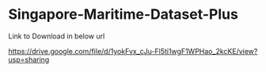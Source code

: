 # Singapore-Maritime-Dataset-Plus

Link to Download in below url

https://drive.google.com/file/d/1yokFvx_cJu-Fl5ti1wgF1WPHao_2kcKE/view?usp=sharing

